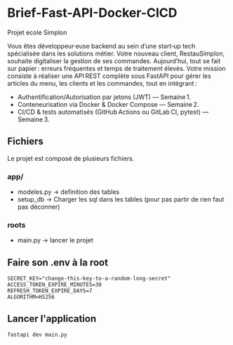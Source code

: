 # Brief-Fast-API-Docker-CICD
Projet ecole Simplon

Vous êtes développeur·euse backend au sein d’une start‑up tech spécialisée dans les solutions métier.
Votre nouveau client, RestauSimplon, souhaite digitaliser la gestion de ses commandes.
Aujourd’hui, tout se fait sur papier : erreurs fréquentes et temps de traitement élevés.
Votre mission consiste à réaliser une API REST complète sous FastAPI pour gérer les articles du menu, les clients et les commandes, tout en intégrant :
 
 - Authentification/Autorisation par jetons (JWT) — Semaine 1.
 - Conteneurisation via Docker & Docker Compose — Semaine 2.
 - CI/CD & tests automatisés (GitHub Actions ou GitLab CI, pytest) — Semaine 3.

## Fichiers

Le projet est composé de plusieurs fichiers.

### app/
 - modeles.py -> definition des tables
 - setup_db -> Charger les sql dans les tables (pour pas partir de rien faut pas déconner)

### roots
 - main.py -> lancer le projet

## Faire son .env à la root

```
SECRET_KEY="change-this-key-to-a-random-long-secret"
ACCESS_TOKEN_EXPIRE_MINUTES=30
REFRESH_TOKEN_EXPIRE_DAYS=7
ALGORITHM=HS256
```

## Lancer l'application

```bash
fastapi dev main.py
```




